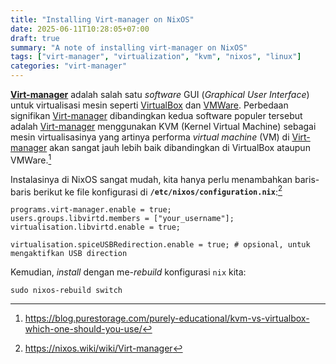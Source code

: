 ```yaml
---
title: "Installing Virt-manager on NixOS"
date: 2025-06-11T10:28:05+07:00
draft: true
summary: "A note of installing virt-manager on NixOS"
tags: ["virt-manager", "virtualization", "kvm", "nixos", "linux"]
categories: "virt-manager"
---
```


[**Virt-manager**](https://virt-manager.org/) adalah salah satu _software_ GUI (_Graphical User Interface_) untuk virtualisasi mesin seperti [VirtualBox](https://www.virtualbox.org/) dan [VMWare](https://www.vmware.com/). Perbedaan signifikan [Virt-manager](https://virt-manager.org/) dibandingkan kedua software populer tersebut adalah [Virt-manager](https://virt-manager.org/) menggunakan KVM (Kernel Virtual Machine) sebagai mesin virtualisasinya yang artinya performa _virtual machine_ (VM) di [Virt-manager](https://virt-manager.org/) akan sangat jauh lebih baik dibandingkan di VirtualBox ataupun VMWare.[^1]

Instalasinya di NixOS sangat mudah, kita hanya perlu menambahkan baris-baris berikut ke file konfigurasi di **`/etc/nixos/configuration.nix`**:[^2]

```shell
programs.virt-manager.enable = true;
users.groups.libvirtd.members = ["your_username"];
virtualisation.libvirtd.enable = true;

virtualisation.spiceUSBRedirection.enable = true; # opsional, untuk mengaktifkan USB direction 
```

Kemudian, _install_ dengan me-_rebuild_ konfigurasi `nix` kita:

```shell
sudo nixos-rebuild switch
```









[^1]: https://blog.purestorage.com/purely-educational/kvm-vs-virtualbox-which-one-should-you-use/
[^2]: https://nixos.wiki/wiki/Virt-manager

